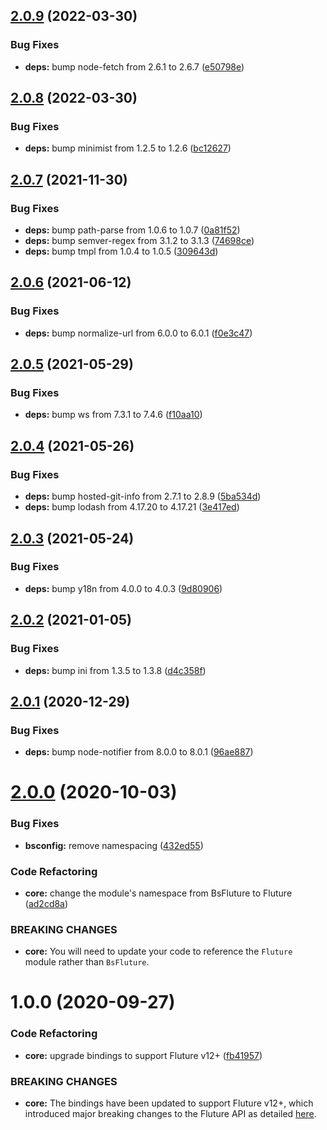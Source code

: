 ## [2.0.9](https://github.com/benadamstyles/bs-fluture/compare/v2.0.8...v2.0.9) (2022-03-30)


### Bug Fixes

* **deps:** bump node-fetch from 2.6.1 to 2.6.7 ([e50798e](https://github.com/benadamstyles/bs-fluture/commit/e50798eeb17317b89b99863bc155fa5cad84f93e))

## [2.0.8](https://github.com/benadamstyles/bs-fluture/compare/v2.0.7...v2.0.8) (2022-03-30)


### Bug Fixes

* **deps:** bump minimist from 1.2.5 to 1.2.6 ([bc12627](https://github.com/benadamstyles/bs-fluture/commit/bc12627cb783f0c39fffec8e6c961a0b014eff78))

## [2.0.7](https://github.com/benadamstyles/bs-fluture/compare/v2.0.6...v2.0.7) (2021-11-30)


### Bug Fixes

* **deps:** bump path-parse from 1.0.6 to 1.0.7 ([0a81f52](https://github.com/benadamstyles/bs-fluture/commit/0a81f52f59e406b063286f8f3d3232ad032acdaf))
* **deps:** bump semver-regex from 3.1.2 to 3.1.3 ([74698ce](https://github.com/benadamstyles/bs-fluture/commit/74698ce71134cf31667b50fb198c5c5563a8594a))
* **deps:** bump tmpl from 1.0.4 to 1.0.5 ([309643d](https://github.com/benadamstyles/bs-fluture/commit/309643daa6e6898815705f0cc9cb072c3d1f9c62))

## [2.0.6](https://github.com/benadamstyles/bs-fluture/compare/v2.0.5...v2.0.6) (2021-06-12)


### Bug Fixes

* **deps:** bump normalize-url from 6.0.0 to 6.0.1 ([f0e3c47](https://github.com/benadamstyles/bs-fluture/commit/f0e3c475ab080de8b6c9275badcd4434b95e13c6))

## [2.0.5](https://github.com/benadamstyles/bs-fluture/compare/v2.0.4...v2.0.5) (2021-05-29)


### Bug Fixes

* **deps:** bump ws from 7.3.1 to 7.4.6 ([f10aa10](https://github.com/benadamstyles/bs-fluture/commit/f10aa107de2117f06c096180a71c5e9e067de033))

## [2.0.4](https://github.com/benadamstyles/bs-fluture/compare/v2.0.3...v2.0.4) (2021-05-26)


### Bug Fixes

* **deps:** bump hosted-git-info from 2.7.1 to 2.8.9 ([5ba534d](https://github.com/benadamstyles/bs-fluture/commit/5ba534d712d32e975bffb19e7bb53302367a237a))
* **deps:** bump lodash from 4.17.20 to 4.17.21 ([3e417ed](https://github.com/benadamstyles/bs-fluture/commit/3e417edd39fe9436bcc0ddc82227e460735e7027))

## [2.0.3](https://github.com/benadamstyles/bs-fluture/compare/v2.0.2...v2.0.3) (2021-05-24)


### Bug Fixes

* **deps:** bump y18n from 4.0.0 to 4.0.3 ([9d80906](https://github.com/benadamstyles/bs-fluture/commit/9d80906a02e56adafcbf2fb8e49db20d6eb84b21))

## [2.0.2](https://github.com/benadamstyles/bs-fluture/compare/v2.0.1...v2.0.2) (2021-01-05)


### Bug Fixes

* **deps:** bump ini from 1.3.5 to 1.3.8 ([d4c358f](https://github.com/benadamstyles/bs-fluture/commit/d4c358f0a874bd886c6458a6ac83d3277ecbd14e))

## [2.0.1](https://github.com/benadamstyles/bs-fluture/compare/v2.0.0...v2.0.1) (2020-12-29)


### Bug Fixes

* **deps:** bump node-notifier from 8.0.0 to 8.0.1 ([96ae887](https://github.com/benadamstyles/bs-fluture/commit/96ae8877bccb65d1d68bc8f4fea9050b6e0f9ad8))

# [2.0.0](https://github.com/benadamstyles/bs-fluture/compare/v1.0.0...v2.0.0) (2020-10-03)


### Bug Fixes

* **bsconfig:** remove namespacing ([432ed55](https://github.com/benadamstyles/bs-fluture/commit/432ed55b2048b172fde6ab407d0cfbe862fa7aad))


### Code Refactoring

* **core:** change the module's namespace from BsFluture to Fluture ([ad2cd8a](https://github.com/benadamstyles/bs-fluture/commit/ad2cd8a270440092e6fa17cfed088b8578b4f873))


### BREAKING CHANGES

* **core:** You will need to update your code to reference the `Fluture` module rather than `BsFluture`.

# 1.0.0 (2020-09-27)


### Code Refactoring

* **core:** upgrade bindings to support Fluture v12+ ([fb41957](https://github.com/benadamstyles/bs-fluture/commit/fb41957))


### BREAKING CHANGES

* **core:** The bindings have been updated to support Fluture v12+, which introduced major breaking changes to the Fluture API as detailed [here](https://gist.github.com/Avaq/ee2c6c819db4c37258e9a226e6380a38#functions-use-simple-currying).
